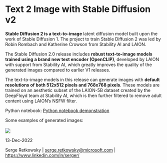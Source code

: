 # Text 2 Image with Stable Diffusion v2

**Stable Diffusion 2 is a text-to-image** latent diffusion model built upon the work of Stable Diffusion 1. The project to train Stable Diffusion 2 was led by Robin Rombach and Katherine Crowson from Stability AI and LAION.

The Stable Diffusion 2.0 release includes **robust text-to-image models trained using a brand new text encoder (OpenCLIP)**, developed by LAION with support from Stability AI, which greatly improves the quality of the generated images compared to earlier V1 releases.

The text-to-image models in this release can generate images with **default resolutions of both 512x512 pixels and 768x768 pixels**.
These models are trained on an aesthetic subset of the LAION-5B dataset created by the DeepFloyd team at Stability AI, which is then further filtered to remove adult content using LAION’s NSFW filter.


Python notebook:
<a href="about.html">Python notebook demonstration<a>

Some examples of generated images:
<br><br>
<img src="stable_diffusion_v2_examples.gif">

13-Dec-2022

Serge Retkowsky | serge.retkowsky@microsoft.com | https://www.linkedin.com/in/serger/
